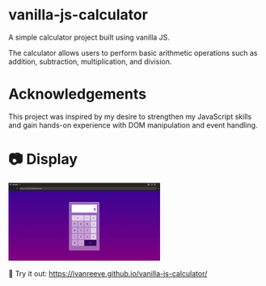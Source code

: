 # vanilla-js-calculator
A simple calculator project built using vanilla JS.

The calculator allows users to perform basic arithmetic operations such as addition, subtraction, multiplication, and division.

# Acknowledgements
This project was inspired by my desire to strengthen my JavaScript skills and gain hands-on experience with DOM manipulation and event handling.

# 📷 Display
<img src="images/ui.png" alt="Display" style="width:300px;" />

🔗 Try it out: https://ivanreeve.github.io/vanilla-js-calculator/
